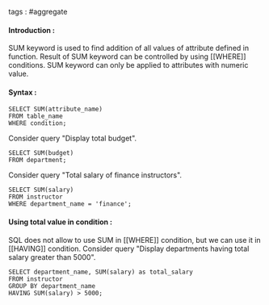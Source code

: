 tags : #aggregate 

#### Introduction : 

SUM keyword is used to find addition of all values of attribute defined in function. Result of SUM keyword can be controlled by using [[WHERE]] conditions. SUM keyword can only be applied to attributes with numeric value.

#### Syntax : 

```
SELECT SUM(attribute_name)
FROM table_name
WHERE condition;
```

Consider query "Display total budget".

```
SELECT SUM(budget)
FROM department;
```

Consider query "Total salary of finance instructors".

```
SELECT SUM(salary)
FROM instructor
WHERE department_name = 'finance';
```

#### Using total value in condition : 

SQL does not allow to use SUM in [[WHERE]] condition, but we can use it in [[HAVING]] condition. Consider query "Display departments having total salary greater than 5000".

```
SELECT department_name, SUM(salary) as total_salary
FROM instructor
GROUP BY department_name
HAVING SUM(salary) > 5000;
```

